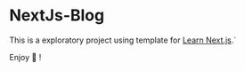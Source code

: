 # NextJs-Blog

This is a exploratory project using template for [Learn Next.js](https://nextjs.org/learn).`

Enjoy 🍺 !
